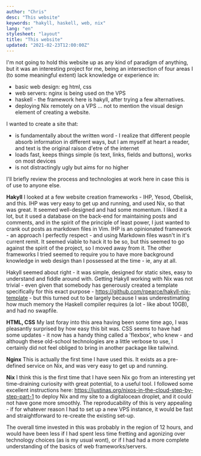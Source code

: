 ```yaml
---
author: "Chris"
desc: "This website"
keywords: "hakyll, haskell, web, nix"
lang: "en"
stylesheet: "layout"
title: "This website"
updated: "2021-02-23T12:00:00Z"
---
```

I'm not going to hold this website up as any kind of paradigm of anything, but it was an interesting project for me, being an intersection of four areas I (to some meaningful extent) lack knowledge or experience in:
- basic web design: eg html, css
- web servers: nginx is being used on the VPS
- haskell - the framework here is hakyll, after trying a few alternatives.
- deploying Nix remotely on a VPS
... not to mention the visual design element of creating a website.

I wanted to create a site that:
- is fundamentally about the written word - I realize that different people absorb information in different ways, but I am myself at heart a reader, and text is the original raison d'etre of the internet
- loads fast, keeps things simple (is text, links, fields and buttons), works on most devices
- is not distractingly ugly but aims for no higher

I'll briefly review the process and technologies at work here in case this is of use to anyone else.

**Hakyll**
I looked at a few website creation frameworks - IHP, Yesod, Obelisk, and this. IHP was very easy to get up and running, and used Nix, so that was great. It seemed well-designed and had some momentum. I liked it a lot, but it used a database on the back-end for maintaining posts and comments, and in the spirit of the principle of least power, I just wanted to crank out posts as markdown files in Vim. IHP is an opinionated framework - an approach I perfectly respect - and using Markdown files wasn't in it's current remit. It seemed viable to hack it to be so, but this seemed to go against the spirit of the project, so I moved away from it. The other frameworks I tried seemed to require you to have more background knowledge in web design than I possessed at the time - ie, any at all.

Hakyll seemed about right - it was simple, designed for static sites, easy to understand and fiddle around with. Getting Hakyll working with Nix was not trivial - even given that somebody has generously created a template specifically for this exact purpose - https://github.com/rpearce/hakyll-nix-template - but this turned out to be largely because I was underestimating how much memory the Haskell compiler requires (a lot - like about 10GB), and had no swapfile.

**HTML, CSS** 
My last foray into this area having been some time ago, I was pleasantly surprised by how easy this bit was. CSS seems to have had some updates - it now has a handy thing called a 'flexbox', who knew - and although these old-school technologies are a little verbose to use, I certainly did not feel obliged to bring in another package like tailwind.

**Nginx**
This is actually the first time I have used this. It exists as a pre-defined service on Nix, and was very easy to get up and running.

**Nix**
I think this is the first time that I have seen Nix go from an interesting yet time-draining curiosity with great potential, to a useful tool. I followed some excellent instructions here:
https://justinas.org/nixos-in-the-cloud-step-by-step-part-1
to deploy Nix and my site to a digitalocean droplet, and it could not have gone more smoothly. The reproducability of this is very appealing - if for whatever reason I had to set up a new VPS instance, it would be fast and straightforward to re-create the existing set-up.

The overall time invested in this was probably in the region of 12 hours, and would have been less if I had spent less time fretting and agonizing over technology choices (as is my usual wont), or if I had had a more complete understanding of the basics of web frameworks/servers.
